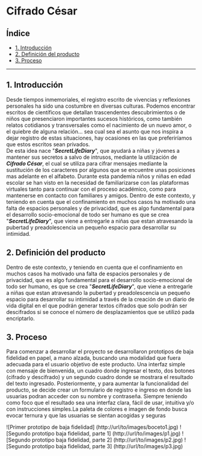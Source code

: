 # Cifrado César

## Índice

* [1. Introducción](#1intro)
* [2. Definición del producto](#2proceso)
* [3. Proceso](#3diseño)

***

## 1. Introducción

Desde tiempos inmemoriales, el registro escrito de vivencias y reflexiones personales ha sido una costumbre en diversas culturas. Podemos encontrar escritos de científicos que detallan trascendentes descubrimientos o de niños que presenciaron importantes sucesos históricos, como también relatos cotidianos y transversales como el nacimiento de un nuevo amor, o el quiebre de alguna relación... sea cual sea el asunto que nos inspira a dejar registro de estas situaciones, hay ocasiones en las que preferiríamos que estos escritos sean privados.    
De esta idea nace "**_SecretLifeDiary_**", que ayudará a niñas y jóvenes a mantener sus secretos a salvo de intrusos, mediante la utilización de **_Cifrado César_**, el cual se utiliza para cifrar mensajes mediante la sustitución de los caracteres por algunos que se encuentre unas posiciones mas adelante en el alfabeto.
Durante esta pandemia niños y niñas en edad escolar se han visto en la necesidad de familiarizarse con las plataformas virtuales tanto para continuar con el proceso académico, como para mantenerse en contacto con familiares y amigos. Dentro de este contexto, y teniendo en cuenta que el confinamiento en muchos casos ha motivado una falta de espacios personales y de privacidad, que es algo fundamental para el desarrollo socio-emocional de todo ser humano es que se crea "**_SecretLifeDiary_**", que viene a entregarle a niñas que estan atravesando la pubertad y preadolescencia un pequeño espacio para desarrollar su intimidad. 

## 2. Definición del producto
Dentro de este contexto, y teniendo en cuenta que el confinamiento en muchos casos ha motivado una falta de espacios personales y de privacidad, que es algo fundamental para el desarrollo socio-emocional de todo ser humano, es que se crea "**_SecretLifeDiary_**", que viene a entregarle a niñas que estan atravesando la pubertad y preadolescencia un pequeño espacio para desarrollar su intimidad a través de la creación de un diario de vida digital en el que podrán generar textos cifrados que solo podrán ser descifrados si se conoce el número de desplazamientos que se utilizó pada encriptarlo.

## 3. Proceso

Para comenzar a desarrollar el proyecto se desarrollaron prototipos de baja fidelidad en papel, a mano alzada, buscando una modalidad que fuera adecuada para el usuario objetivo de este producto. Una interfaz simple con mensaje de bienvenida, un cuadro donde ingresar el texto, dos botones (cifrado y descifrado) y un segundo cuadro donde se mostrara el resultado del texto ingresado. Posteriormente, y para aumentar la funcionalidad del producto, se decide crear un formulario de registro e ingreso en donde las usuarias podran acceder con su nombre y contraseña. Siempre teniendo como foco que el resultado sea una interfaz clara, fácil de usar, intuitiva y/o con instrucciones simples.La paleta de colores e imagen de fondo busca evocar ternura y que las usuarias se sientan acogidas y seguras

![Primer prototipo de baja fidelidad] (http://url/to/images/boceto1.jpg)
![Segundo prototipo baja fidelidad, parte 1] (http://url/to/images/p1.jpg)
![Segundo prototipo baja fidelidad, parte 2] (http://url/to/images/p2.jpg)
![Segundo prototipo baja fidelidad, parte 3] (http://url/to/images/p3.jpg)
